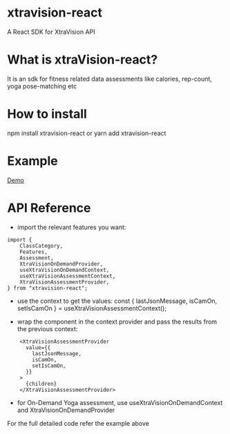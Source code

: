 # xtravision-react

A React SDK for XtraVision API

# What is xtraVision-react?

It is an sdk for fitness related data assessments like calories, rep-count, yoga pose-matching etc

# How to install

npm install xtravision-react or yarn add xtravision-react

# Example

[Demo](https://github.com/xtravision-ai/xtravision-react/tree/main/demo)

# API Reference

 * import the relevant features you want:
```
import {
    ClassCategory,
    Features,
    Assessment,
    XtraVisionOnDemandProvider,
    useXtraVisionOnDemandContext,
    useXtraVisionAssessmentContext,
    XtraVisionAssessmentProvider,
} from "xtravision-react";
```

* use the context to get the values:
  const { lastJsonMessage, isCamOn, setIsCamOn } =
    useXtraVisionAssessmentContext();


* wrap the component in the context provider and pass the results from the previous context:

```
    <XtraVisionAssessmentProvider
      value={{
        lastJsonMessage,
        isCamOn,
        setIsCamOn,
      }}
    >
      {children}
    </XtraVisionAssessmentProvider>
```

* for On-Demand Yoga assessment, use useXtraVisionOnDemandContext and XtraVisionOnDemandProvider

For the full detailed code refer the example above
